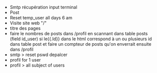 - Smtp récupération input terminal
- Post
- Reset temp_user all days 6 am
- Visite site web "/"
- titre des pages
- faire le nombres de posts dans /profil en scannant dans table posts (field id_user) si le{{.Id}} dans le html correspond à un ou plusieurs id dans table post et faire un compteur de posts qu'on enverrait ensuite dans 
/profil
- smtp > reset pswd depalcer
- profil for 1 user
- profil > all subject of users